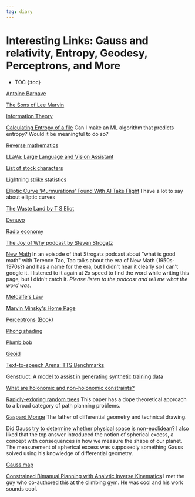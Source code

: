 ```yaml
---
tag: diary
---
```


# Interesting Links: Gauss and relativity, Entropy, Geodesy, Perceptrons, and More

* TOC
{:toc}


[Antoine Barnave](https://en.wikipedia.org/wiki/Antoine_Barnave)

[The Sons of Lee Marvin](https://en.wikipedia.org/wiki/The_Sons_of_Lee_Marvin)

[Information Theory](https://en.wikipedia.org/wiki/Information_theory)

[Calculating Entropy of a file](https://stackoverflow.com/questions/990477/how-to-calculate-the-entropy-of-a-file)
Can I make an ML algorithm that predicts entropy? Would it be meaningful to do so?

[Reverse mathematics](https://en.wikipedia.org/wiki/Reverse_mathematics)

[LLaVa: Large Language and Vision Assistant](https://llava-vl.github.io/)

[List of stock characters](https://en.wikipedia.org/wiki/List_of_stock_characters)

[Lightning strike statistics](https://www.cdc.gov/disasters/lightning/victimdata.html)

[Elliptic Curve ‘Murmurations’ Found With AI Take Flight](https://www.quantamagazine.org/elliptic-curve-murmurations-found-with-ai-take-flight-20240305/)
I have a lot to say about elliptic curves

[The Waste Land by T S Eliot](https://www.poetryfoundation.org/poems/47311/the-waste-land)

[Denuvo](https://en.wikipedia.org/wiki/Denuvo)

[Radix economy](https://en.wikipedia.org/wiki/Radix_economy)

[The Joy of Why podcast by Steven Strogatz](https://www.stevenstrogatz.com/media/podcasts/category/The+Joy+of+Why)

[New Math](https://en.wikipedia.org/wiki/New_Math)
In an episode of that Strogatz podcast about "what is good math" with Terence Tao, Tao talks about the era of New Math (1950s-1970s?) and has a name for the era, but I didn't hear it clearly so I can't google it. I listened to it again at 2x speed to find the word while writing this page, but I didn't catch it. *Please listen to the podcast and tell me what the word was.*

[Metcalfe's Law](https://en.wikipedia.org/wiki/Metcalfe%27s_law)

[Marvin Minsky's Home Page](https://web.media.mit.edu/~minsky/)

[Perceptrons (Book)](https://en.wikipedia.org/wiki/Perceptrons_(book))

[Phong shading](https://en.wikipedia.org/wiki/Phong_shading)

[Plumb bob](https://en.wikipedia.org/wiki/Plumb_bob)

[Geoid](https://en.wikipedia.org/wiki/Geoid)

[Text-to-speech Arena: TTS Benchmarks](https://huggingface.co/spaces/TTS-AGI/TTS-Arena)

[Genstruct: A model to assist in generating synthetic training data](https://huggingface.co/NousResearch/Genstruct-7B)

[What are holonomic and non-holonomic constraints?](https://physics.stackexchange.com/questions/409951/what-are-holonomic-and-non-holonomic-constraints)

[Rapidly-exloring random trees](http://msl.cs.uiuc.edu/~lavalle/papers/LavKuf01.pdf)
This paper has a dope theoretical approach to a broad category of path planning problems.

[Gaspard Monge](https://en.wikipedia.org/wiki/Gaspard_Monge)
The father of differential geometry and technical drawing.

[Did Gauss try to determine whether physical space is non-euclidean?](https://gis.stackexchange.com/questions/462359/what-is-the-likely-error-of-the-triangulation-of-gauss-survey)
I also liked that the top answer introduced the notion of spherical excess, a concept with consequences in how we measure the shape of our planet. The measurement of spherical excess was supposedly something Gauss solved using his knowledge of differential geometry.

[Gauss map](https://en.wikipedia.org/wiki/Gauss_map)

[Constrained Bimanual Planning with Analytic Inverse Kinematics](https://arxiv.org/abs/2309.08770)
I met the guy who co-authored this at the climbing gym. He was cool and his work sounds cool.

